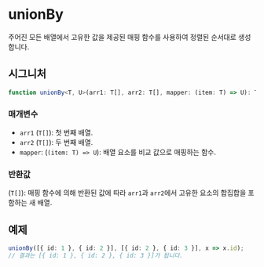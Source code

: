 # unionBy

주어진 모든 배열에서 고유한 값을 제공된 매핑 함수를 사용하여 정렬된 순서대로 생성합니다.

## 시그니처

```typescript
function unionBy<T, U>(arr1: T[], arr2: T[], mapper: (item: T) => U): T[]
```

### 매개변수

- `arr1` (`T[]`): 첫 번째 배열.
- `arr2` (`T[]`): 두 번째 배열.
- `mapper`: (`(item: T) => U`): 배열 요소를 비교 값으로 매핑하는 함수.

### 반환값

(`T[]`): 매핑 함수에 의해 반환된 값에 따라 `arr1`과 `arr2`에서 고유한 요소의 합집합을 포함하는 새 배열.

## 예제

```typescript
unionBy([{ id: 1 }, { id: 2 }], [{ id: 2 }, { id: 3 }], x => x.id);
// 결과는 [{ id: 1 }, { id: 2 }, { id: 3 }]가 됩니다.
```
